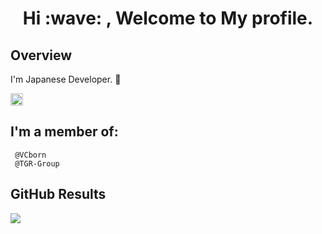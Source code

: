 <h1 align="center"> Hi :wave: , Welcome to My profile. </h1>

## Overview

I'm Japanese Developer. :japan:

<p aligen="center"> 
  <a href="https://twitter.com/Kitune_g0n">
    <img height="20" src ="https://img.shields.io/twitter/follow/Kitune_g0n?style=social" />
  </a>
</p>
 
 ## I'm a member of:
     
     @VCborn
     @TGR-Group
 
           
           
## GitHub Results

![](https://github-profile-summary-cards.vercel.app/api/cards/profile-details?username=KituneG0n&theme=vue)
